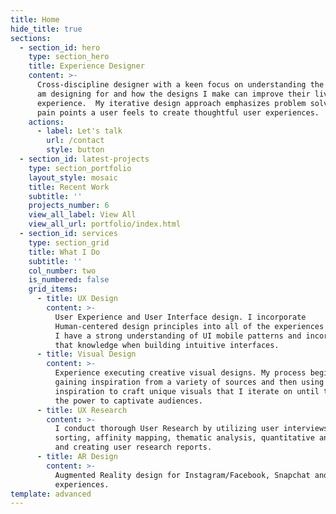 ```yaml
---
title: Home
hide_title: true
sections:
  - section_id: hero
    type: section_hero
    title: Experience Designer
    content: >-
      Cross-discipline designer with a keen focus on understanding the humans I
      am designing for and how the designs I make can improve their lived in
      experience.  My iterative design approach emphasizes problem solving the
      pain points a user feels to create thoughtful user experiences.
    actions:
      - label: Let's talk
        url: /contact
        style: button
  - section_id: latest-projects
    type: section_portfolio
    layout_style: mosaic
    title: Recent Work
    subtitle: ''
    projects_number: 6
    view_all_label: View All
    view_all_url: portfolio/index.html
  - section_id: services
    type: section_grid
    title: What I Do
    subtitle: ''
    col_number: two
    is_numbered: false
    grid_items:
      - title: UX Design
        content: >-
          User Experience and User Interface design. I incorporate
          Human-centered design principles into all of the experiences I create.
          I have a strong understanding of UI mobile patterns and incorporate
          that knowledge when building intuitive interfaces.
      - title: Visual Design
        content: >-
          Experience executing creative visual designs. My process begins by
          gaining inspiration from a variety of sources and then using that
          inspiration to craft unique visuals that I iterate on until they have
          the power to captivate audiences.
      - title: UX Research
        content: >-
          I conduct thorough User Research by utilizing user interviews, card
          sorting, affinity mapping, thematic analysis, quantitative analysis
          and creating user research reports.
      - title: AR Design
        content: >-
          Augmented Reality design for Instagram/Facebook, Snapchat and Web
          experiences.
template: advanced
---
```

